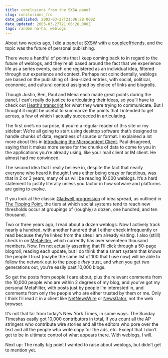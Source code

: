 ```yaml
---
title: conclusions from the SXSW panel
slug: conclusions_fro
date_published: 2003-03-27T21:06:28.000Z
date_updated: 2003-03-27T21:06:28.000Z
tags: random ha-ha, weblogs
---
```


About two weeks ago, I did a [panel at SXSW](http://www.sxsw.com/interactive/panels/tuesday/) with a [couple](http://www.sixapart.com)[of](http://www.links.net)[friends](http://www.onfocus.com), and the topic was the future of personal publishing.

There were a handful of points that I keep coming back to in regard to the future of weblogs, and they’re all based around the fact that we experience life as a series events, each one registered as an individual idea, filtered through our experience and context. Perhaps not coincidentally, weblogs are based on the publishing of idea-sized entries, with social, political, economic, and cultural context assigned by choice of links and blogrolls.

Though Justin, Ben, Paul and Mena each made great points during the panel, I can’t really do justice to articulating their ideas, so you’ll have to check out [Heath’s transcript](http://www.cardhouse.com/heath/2003_03_09_archive.html#90523130) for what they were trying to communicate. But I thought it might be useful to summarize the points that I intended to get across, a few of which I actually succeeded in articulating.

The first one’s no surprise, if you’re a regular reader of this site or my sidebar: We’re all going to start using desktop software that’s designed to handle chunks of data, regardless of source or format. I explained a lot more about this in [Introducing the Microcontent Client](http://www.dashes.com/magazine/backissues/introducing_the_microcontent_client.php). Paul disagreed, saying that it makes more sense for the chunks of data to come to you in the applications you’re already using, like your mail client or IM client. He almost had me convinced.

The second idea that I really believe in, despite the fact that nearly everyone who heard it thought I was either being crazy or facetious, was that in 2 or 3 years, many of us will be reading 10,000 weblogs. It’s a hard statement to justify literally unless you factor in how sofware and platforms are going to evolve.

If you look at the classic [Gladwell progression](http://www.gladwell.com/books.html) of idea spread, as outlined in [The Tipping Point](http://www.amazon.com/exec/obidos/ASIN/0316316962/2020-20), the tiers at which social systems tend to reach new thresholds occur at groupings of (roughly) a dozen, one hundred, and ten thousand.

Two or three years ago, I read about a dozen weblogs. Now I actively track nearly a hundred, with another hundred that I either check infrequently or read because they’re linked from the sites I am already visiting. I also (still!) check in on [MetaFilter](http://www.metafilter.com), which currently has over seventeen thousand members. Now, I’m not actually asserting that I’ll click through a 50-page blogroll, reading each update, but I do think that a smart system that knows the people I trust (maybe the same list of 100 that I use now) will be able to follow the network out to the people *they* trust, and when you get two generations out, you’re easily past 10,000 blogs.

So get the posts from people I care about, plus the relevant comments from the 10,000 people who are within 2 degrees of my blog, and you’ve got my personal MetaFilter, with posts just by people I’m interested in, and comments from only the people who are either trusted by them or me. Only I think I’ll read it in a client like [NetNewsWire](http://www.ranchero.com) or [NewsGator](http://www.newsgator.com), not the web browser.

It’s not that far from today’s New York Times, in some ways. The Sunday Timeshas easily got 10,000 contributors in total, if you count all the AP stringers who contribute wire stories and all the editors who pore over the text and all the people who write copy for the ads, etc. Except that I don’t get to be in ultimate control of what appears there. With weblogs, I will.

Next up: The really *big* point I wanted to raise about weblogs, but didn’t get to mention yet.

